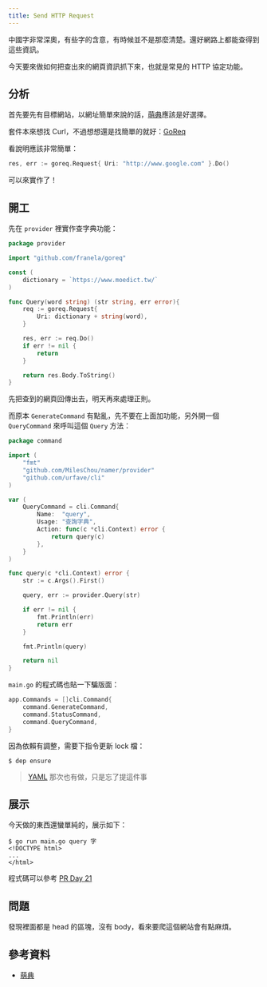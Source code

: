 ```yaml
---
title: Send HTTP Request
---
```


中國字非常深奧，有些字的含意，有時候並不是那麼清楚。還好網路上都能查得到這些資訊。

今天要來做如何把查出來的網頁資訊抓下來，也就是常見的 HTTP 協定功能。

## 分析

首先要先有目標網站，以網址簡單來說的話，[萌典][]應該是好選擇。

套件本來想找 Curl，不過想想還是找簡單的就好：[GoReq](https://github.com/franela/goreq)

看說明應該非常簡單：

```go
res, err := goreq.Request{ Uri: "http://www.google.com" }.Do()
```

可以來實作了！

## 開工

先在 `provider` 裡實作查字典功能：

```go
package provider

import "github.com/franela/goreq"

const (
	dictionary = `https://www.moedict.tw/`
)

func Query(word string) (str string, err error){
	req := goreq.Request{
		Uri: dictionary + string(word),
	}

	res, err := req.Do()
	if err != nil {
		return
	}

	return res.Body.ToString()
}
```

先把查到的網頁回傳出去，明天再來處理正則。

而原本 `GenerateCommand` 有點亂，先不要在上面加功能，另外開一個 `QueryCommand` 來呼叫這個 `Query` 方法：

```go
package command

import (
	"fmt"
	"github.com/MilesChou/namer/provider"
	"github.com/urfave/cli"
)

var (
	QueryCommand = cli.Command{
		Name:  "query",
		Usage: "查詢字典",
		Action: func(c *cli.Context) error {
			return query(c)
		},
	}
)

func query(c *cli.Context) error {
	str := c.Args().First()

	query, err := provider.Query(str)

	if err != nil {
		fmt.Println(err)
		return err
	}

	fmt.Println(query)

	return nil
}
``` 

`main.go` 的程式碼也貼一下騙版面：

```go
app.Commands = []cli.Command{
    command.GenerateCommand,
    command.StatusCommand,
    command.QueryCommand,
}
```

因為依賴有調整，需要下指令更新 lock 檔：

```
$ dep ensure
```

> [YAML][Day 20] 那次也有做，只是忘了提這件事

## 展示

今天做的東西還蠻單純的，展示如下：

```
$ go run main.go query 字
<!DOCTYPE html>
...
</html>
```

程式碼可以參考 [PR Day 21](https://github.com/MilesChou/namer/pull/7)

## 問題

發現裡面都是 head 的區塊，沒有 body，看來要爬這個網站會有點麻煩。

## 參考資料

* [萌典][]

[萌典]: https://www.moedict.tw
[Day 20]: day20.md
